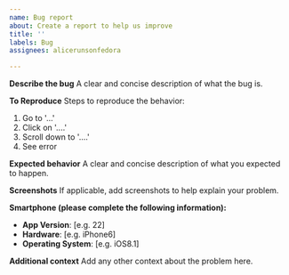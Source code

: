```yaml
---
name: Bug report
about: Create a report to help us improve
title: ''
labels: Bug
assignees: alicerunsonfedora

---
```


**Describe the bug**
A clear and concise description of what the bug is.

**To Reproduce**
Steps to reproduce the behavior:
1. Go to '...'
2. Click on '....'
3. Scroll down to '....'
4. See error

**Expected behavior**
A clear and concise description of what you expected to happen.

**Screenshots**
If applicable, add screenshots to help explain your problem.

**Smartphone (please complete the following information):**
 - **App Version**: [e.g. 22]
 - **Hardware**: [e.g. iPhone6]
 - **Operating System**: [e.g. iOS8.1]

**Additional context**
Add any other context about the problem here.
